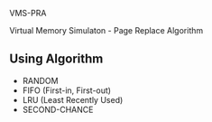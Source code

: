 VMS-PRA

Virtual Memory Simulaton - Page Replace Algorithm

## Using Algorithm
* RANDOM
* FIFO (First-in, First-out)
* LRU (Least Recently Used)
* SECOND-CHANCE
